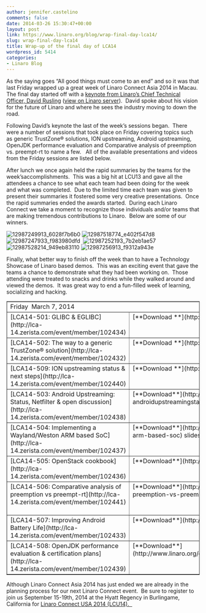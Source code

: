 ```yaml
---
author: jennifer.castelino
comments: false
date: 2014-03-26 15:30:47+00:00
layout: post
link: https://www.linaro.org/blog/wrap-final-day-lca14/
slug: wrap-final-day-lca14
title: Wrap-up of the final day of LCA14
wordpress_id: 5414
categories:
- Linaro Blog
---
```





As the saying goes “All good things must come to an end” and so it was that last Friday wrapped up a great week of Linaro Connect Asia 2014 in Macau.  The final day started off with a [keynote from Linaro’s Chief Technical Officer, David Rusling](https://www.youtube.com/watch?v=AQRVNO4NEaM) ([view on Linaro server](http://people.linaro.org/linaro-connect/lca14/videos/03-07-Friday/Keynote-%20David%20Rusling.mp4)).  David spoke about his vision for the future of Linaro and where he sees the industry moving to down the road.




Following David’s keynote the last of the week’s sessions began.  There were a number of sessions that took place on Friday covering topics such as generic TrustZone® solutions, ION upstreaming, Android upstreaming, OpenJDK performance evaluation and Comparative analysis of preemption vs. preempt-rt to name a few.   All of the available presentations and videos from the Friday sessions are listed below.




After lunch we once again held the rapid summaries by the teams for the week’saccomplishments.  This was a big hit at LCU13 and gave all the attendees a chance to see what each team had been doing for the week and what was completed.  Due to the limited time each team was given to present their summaries it fostered some very creative presentations.  Once the rapid summaries ended the awards started.  During each Linaro Connect we take a moment to recognize those individuals and/or teams that are making tremendous contributions to Linaro.  Below are some of our winners.




![12987249913_6028f7b6b0](https://farm8.staticflickr.com/7390/12987249913_6028f7b6b0_q.jpg) ![12987518774_e402f547d8](https://farm8.staticflickr.com/7350/12987518774_e402f547d8_q.jpg) ![12987247933_f983980dfd](https://farm3.staticflickr.com/2179/12987247933_f983980dfd_q.jpg)  ![12987252193_7b2eb1ae57](https://farm3.staticflickr.com/2573/12987252193_7b2eb1ae57_q.jpg) ![12987528214_949eb83110](https://farm8.staticflickr.com/7414/12987528214_949eb83110_q.jpg) ![12987256913_f9312a943e](https://c2.staticflickr.com/8/7451/12987256913_f9312a943e_z.jpg)




Finally, what better way to finish off the week than to have a Technology Showcase of Linaro based demos.  This was an exciting event that gave the teams a chance to demonstrate what they had been working on.  Those attending were treated to snacks and drinks while they walked around and viewed the demos.  It was great way to end a fun-filled week of learning, socializing and hacking.



<table cellpadding="0" width="100%" cellspacing="0" border="1" >
<tbody >
<tr >

<td colspan="4" width="874" valign="top" >Friday  March 7, 2014
</td>
</tr>
<tr >

<td width="268" valign="top" >[LCA14-501: GLIBC & EGLIBC](http://lca-14.zerista.com/event/member/102434)
</td>

<td width="175" valign="top" >[**Download **](http://www.slideshare.net/linaroorg/lca14-14501-glibceglibc)slides
</td>

<td width="204" valign="top" >[**Video**](https://www.youtube.com/watch?v=_xAo1zvmyC8&list=UUIVqQKxCyQLJS6xvSmfndLA) (You Tube)
</td>

<td width="227" valign="top" >[**Video**** **](http://people.linaro.org/linaro-connect/lca14/videos/03-07-Friday/LCA14-501-%20GLIBC%20&%20EGLIBC.mp4)(Linaro Server)
</td>
</tr>
<tr >

<td width="268" valign="top" >[LCA14-502: The way to a generic TrustZone® solution](http://lca-14.zerista.com/event/member/102432)
</td>

<td width="175" valign="top" >[**Download **](http://www.slideshare.net/linaroorg/lca14-502-thewaytoagenerictrustzonesolution)slides
</td>

<td width="204" valign="top" >No Video available
</td>

<td width="227" valign="top" >No Video available
</td>
</tr>
<tr >

<td width="268" valign="top" >[LCA14-509: ION upstreaming status & next steps](http://lca-14.zerista.com/event/member/102440)
</td>

<td width="175" valign="top" >[**Download **](http://www.slideshare.net/linaroorg/lca14-509-ionupstreamingstatusnextsteps)slides
</td>

<td width="204" valign="top" >[**Video**](https://www.youtube.com/watch?v=3ds_UJqX7mM) (You Tube)
</td>

<td width="227" valign="top" >[**Video** ](http://people.linaro.org/linaro-connect/lca14/videos/03-07-Friday/LCA14-509-%20ION%20upstreaming%20status%20&%20next%20steps.mp4)(Linaro Server)
</td>
</tr>
<tr >

<td width="268" valign="top" >[LCA14-503: Android Upstreaming: Status, Netfilter & open discussion](http://lca-14.zerista.com/event/member/102438)
</td>

<td width="175" valign="top" >[**Download**](http://www.slideshare.net/linaroorg/lca14-503-androidupstreamingstatusnetfilteropendiscussion) slides
</td>

<td width="204" valign="top" >[**Video**** **](https://www.youtube.com/watch?v=PyHdw-VReFM)(You Tube)
</td>

<td width="227" valign="top" >[**Video** ](http://people.linaro.org/linaro-connect/lca14/videos/03-07-Friday/LCA14-503-%20Android%20Upstreaming-%20Status,%20Netfilter%20&%20open%20discussion.mp4)(Linaro Server)
</td>
</tr>
<tr >

<td width="268" valign="top" >[LCA14-504: Implementing a Wayland/Weston ARM based SoC](http://lca-14.zerista.com/event/member/102437)
</td>

<td width="175" valign="top" >[**Download**](http://www.slideshare.net/linaroorg/lca14-lca14504-implementing-a-waylandweston-arm-based-soc) slides
</td>

<td width="204" valign="top" >[**Video**](https://www.youtube.com/watch?v=IAyVMS5XJS0) (You Tube)
</td>

<td width="227" valign="top" >[**Video** ](http://people.linaro.org/linaro-connect/lca14/videos/03-07-Friday/LCA14-504-%20Implementing%20a%20Wayland-Weston%20ARM%20based%20SoC.mp4)(Linaro Server)
</td>
</tr>
<tr >

<td width="268" valign="top" >[LCA14-505: OpenStack cookbook](http://lca-14.zerista.com/event/member/102436)
</td>

<td width="175" valign="top" >[**Download**](http://www.slideshare.net/linaroorg/lca14-505-openstackcookbook) slides
</td>

<td width="204" valign="top" >[**Video**](https://www.youtube.com/watch?v=-818b2DpDUs) (You Tube)
</td>

<td width="227" valign="top" >[**Video** ](http://people.linaro.org/linaro-connect/lca14/videos/03-07-Friday/LCA14-505-%20OpenStack%20cookbook.mp4)(Linaro Server)
</td>
</tr>
<tr >

<td width="268" valign="top" >[LCA14-506: Comparative analysis of preemption vs preempt-rt](http://lca-14.zerista.com/event/member/102441)
</td>

<td width="175" valign="top" >[**Download**](http://www.slideshare.net/linaroorg/lca14-lca14506-comparative-analysis-of-preemption-vs-preemptrt) slides
</td>

<td width="204" valign="top" >[**Video**](https://www.youtube.com/watch?v=QiguBicpB88) (You Tube)
</td>

<td width="227" valign="top" >[**Video** ](http://people.linaro.org/linaro-connect/lca14/videos/03-07-Friday/LCA14-506-%20Comparative%20analysis%20of%20preemption%20vs%20preempt-rt.mp4)(Linaro Server)
</td>
</tr>
<tr >

<td width="268" valign="top" >[LCA14-507: Improving Android Battery Life](http://lca-14.zerista.com/event/member/102433)
</td>

<td width="175" valign="top" >[**Download**](http://www.slideshare.net/linaroorg/lca14-507-improvingandroidbatterylife) slides
</td>

<td width="204" valign="top" >[**Video**](https://www.youtube.com/watch?v=aqqDHSheuaI) (You Tube)
</td>

<td width="227" valign="top" >[**Video** ](http://people.linaro.org/linaro-connect/lca14/videos/03-07-Friday/LCA14-507-%20Improving%20Android%20Battery%20Life.mp4)(Linaro Server)
</td>
</tr>
<tr >

<td width="268" valign="top" >[LCA14-508: OpenJDK performance evaluation & certification plans](http://lca-14.zerista.com/event/member/102439)
</td>

<td width="175" valign="top" >[**Download**](http://www.linaro.org/documents/download/91c1d2f4fa171f0c3f33a72b01a42d3c53270588e2d36) slides
</td>

<td width="204" valign="top" >[**Video**](https://www.youtube.com/watch?v=42P4XN9C07I) (You Tube)
</td>

<td width="227" valign="top" >[**Video** ](http://people.linaro.org/linaro-connect/lca14/videos/03-07-Friday/LCA14-508-%20OpenJDK%20performance%20evaluation%20&%20certification%20plans.mp4)(Linaro Server)
</td>
</tr>
</tbody>
</table>


Although Linaro Connect Asia 2014 has just ended we are already in the planning process for our next Linaro Connect event.  Be sure to register to join us September 15-19th, 2014 at the Hyatt Regency in Burlingame, California for [Linaro Connect USA 2014 (LCU14).  ](http://www.linaro.org/connect-lcu14)










